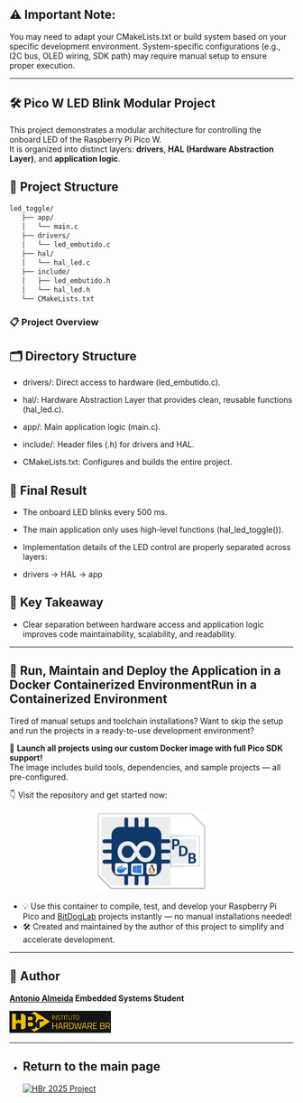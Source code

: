 ## ⚠️ Important Note:
You may need to adapt your CMakeLists.txt or build system based on your specific development environment. System-specific configurations (e.g., I2C bus, OLED wiring, SDK path) may require manual setup to ensure proper execution.

---

## 🛠️ Pico W LED Blink Modular Project

This project demonstrates a modular architecture for controlling the onboard LED of the Raspberry Pi Pico W.  
It is organized into distinct layers: **drivers**, **HAL (Hardware Abstraction Layer)**, and **application logic**.

## 📁 Project Structure

```
led_toggle/
   ├── app/
   │   └── main.c
   ├── drivers/
   │   └── led_embutido.c
   ├── hal/
   │   └── hal_led.c
   ├── include/
   │   ├── led_embutido.h
   │   └── hal_led.h
   └── CMakeLists.txt
```

### 📋 Project Overview

## 🗂️ Directory Structure

- drivers/:
Direct access to hardware (led_embutido.c).

- hal/:
Hardware Abstraction Layer that provides clean, reusable functions (hal_led.c).

- app/:
Main application logic (main.c).

- include/:
Header files (.h) for drivers and HAL.

- CMakeLists.txt:
Configures and builds the entire project.

## 🚀 Final Result

- The onboard LED blinks every 500 ms.

- The main application only uses high-level functions (hal_led_toggle()).

- Implementation details of the LED control are properly separated across layers:

 - drivers → HAL → app

## 🎯 Key Takeaway

- Clear separation between hardware access and application logic improves code maintainability, scalability, and readability.

---

## 🐳 Run, Maintain and Deploy the Application in a Docker Containerized EnvironmentRun in a Containerized Environment

Tired of manual setups and toolchain installations? Want to skip the setup and run the projects in a ready-to-use development environment?

🚀 **Launch all projects using our custom Docker image with full Pico SDK support!**  
The image includes build tools, dependencies, and sample projects — all pre-configured.

👇 Visit the repository and get started now:  

<p align="center">
  <a href="https://github.com/alfecjo/rp2040-container">
    <img src="https://github.com/alfecjo/antonio_almeida_embarcatech_HBr_2025/raw/main/picodevbox.png" alt="PicoDevBox" width="200"/>
  </a>
</p>

- 💡 Use this container to compile, test, and develop your Raspberry Pi Pico and [BitDogLab](https://github.com/BitDogLab/BitDogLab) projects instantly — no manual installations needed!
- 🛠️ Created and maintained by the author of this project to simplify and accelerate development.

---

## 👤 Author
**[Antonio Almeida](https://alfecjo.github.io/) Embedded Systems Student**

![HBr](https://github.com/alfecjo/antonio_almeida_embarcatech_HBr_2025/blob/main/hbr.jpg)

---

- ## Return to the main page
  [![HBr 2025 Project](https://img.shields.io/badge/HBr_2025_Project-000000?style=for-the-badge&logo=github&logoColor=white)](https://github.com/alfecjo/antonio_almeida_embarcatech_HBr_2025)
